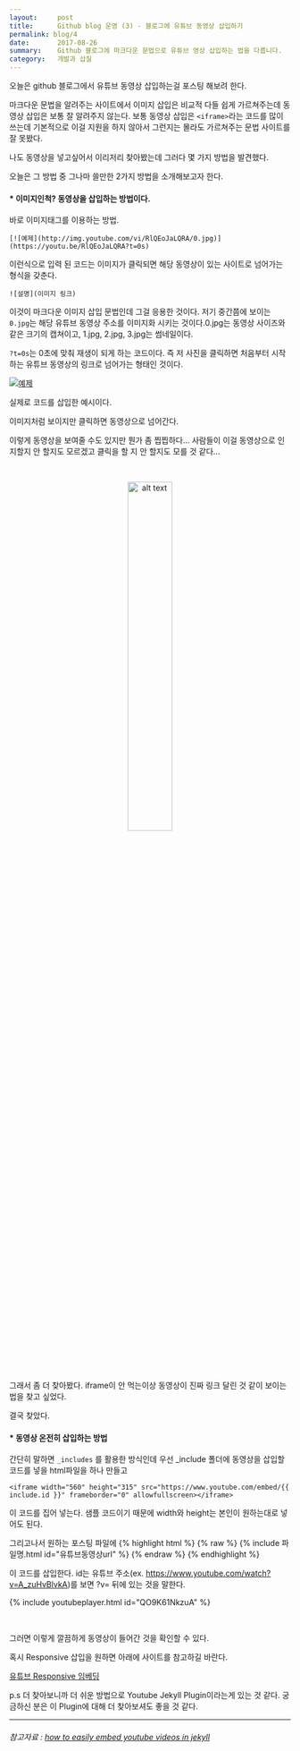 ```yaml
---
layout:     post
title:      Github blog 운영 (3) - 블로그에 유튜브 동영상 삽입하기  
permalink: blog/4
date:       2017-08-26
summary:    Github 블로그에 마크다운 문법으로 유튜브 영상 삽입하는 법을 다룹니다.
category: 	개발과 삽질
---
```


오늘은 github 블로그에서 유튜브 동영상 삽입하는걸 포스팅 해보려 한다.

마크다운 문법을 알려주는 사이트에서 이미지 삽입은 비교적 다들 쉽게 가르쳐주는데 동영상 삽입은 보통 잘 알려주지 않는다. 보통 동영상 삽입은 `<iframe>`라는 코드를 많이 쓰는데 기본적으로 이걸 지원을 하지 않아서 그런지는 몰라도 가르쳐주는 문법 사이트를 잘 못봤다. 

나도 동영상을 넣고싶어서 이리저리 찾아봤는데 그러다 몇 가지 방법을 발견했다. 

오늘은 그 방법 중 그나마 쓸만한 2가지 방법을 소개해보고자 한다. 

#### * 이미지인척? 동영상을 삽입하는 방법이다. 

바로 이미지태그를 이용하는 방법. 

``` 
[![예제](http://img.youtube.com/vi/RlQEoJaLQRA/0.jpg)](https://youtu.be/RlQEoJaLQRA?t=0s) 

```
이런식으로 입력 된 코드는 이미지가 클릭되면 해당 동영상이 있는 사이트로 넘어가는 형식을 갖춘다. 

`![설명](이미지 링크)`

이것이 마크다운 이미지 삽입 문법인데 그걸 응용한 것이다. 저기 중간쯤에 보이는 `0.jpg`는 해당 유튜브 동영상 주소를 이미지화 시키는 것이다.0.jpg는 동영상 사이즈와 같은 크기의 캡쳐이고, 1.jpg, 2.jpg, 3.jpg는 썸네일이다.

`?t=0s`는 0초에 맞춰 재생이 되게 하는 코드이다. 즉 저 사진을 클릭하면 처음부터 시작하는 유튜브 동영상의 링크로 넘어가는 형태인 것이다. 

[![예제](http://img.youtube.com/vi/RlQEoJaLQRA/0.jpg)](https://youtu.be/RlQEoJaLQRA?t=0s) 

실제로 코드를 삽입한 예시이다. 

이미지처럼 보이지만 클릭하면 동영상으로 넘어간다. 

이렇게 동영상을 보여줄 수도 있지만 뭔가 좀 찝찝하다... 사람들이 이걸 동영상으로 인지할지 안 할지도 모르겠고 클릭을 할 지 안 할지도 모를 것 같다...

<br>

<p align ="middle">	
 <img src="http://1.234.27.27/Exo/AppImg3/e11295319.png" alt="alt text" width = "40%">
</p>

<br>

그래서 좀 더 찾아봤다. iframe이 안 먹는이상 동영상이 진짜 링크 달린 것 같이 보이는 법을 찾고 싶었다.

결국 찾았다.

#### * 동영상 온전히 삽입하는 방법

간단히 말하면 `_includes` 를 활용한 방식인데 우선 _include 폴더에 동영상을 삽입할 코드를 넣을 html파일을 하나 만들고

```
<iframe width="560" height="315" src="https://www.youtube.com/embed/{{ include.id }}" frameborder="0" allowfullscreen></iframe>
```

이 코드를 집어 넣는다. 샘플 코드이기 때문에 width와 height는 본인이 원하는대로 넣어도 된다. 

그리고나서 원하는 포스팅 파일에 
{% highlight html %} {% raw %} {% include 파일명.html id="유튜브동영상url" %} {% endraw %} {% endhighlight %}

이 코드를 삽입한다. 
id는 유튜브 주소(ex. https://www.youtube.com/watch?v=A_zuHvBlvkA)를 보면 ?v= 뒤에 있는 것을 말한다.

{% include youtubeplayer.html id="QO9K61NkzuA" %}

<br>

그러면 이렇게 깔끔하게 동영상이 들어간 것을 확인할 수 있다.

혹시 Responsive 삽입을 원하면 아래에 사이트를 참고하길 바란다.

[유튜브 Responsive 임베딩](http://www.halryang.net/embed-youtube-responsively/)

p.s 더 찾아보니까 더 쉬운 방법으로 Youtube Jekyll Plugin이라는게 있는 것 같다. 궁금하신 분은 이 Plugin에 대해 더 찾아보셔도 좋을 것 같다.


- - - 

###### 참고자료 : [how to easily embed youtube videos in jekyll](http://www.adamwadeharris.com/how-to-easily-embed-youtube-videos-in-jekyll-sites-without-a-plugin/)